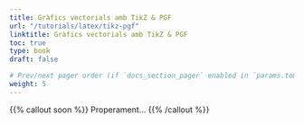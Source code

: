 ```yaml
---
title: Gràfics vectorials amb TikZ & PGF
url: "/tutorials/latex/tikz-pgf"
linktitle: Gràfics vectorials amb TikZ & PGF
toc: true
type: book
draft: false

# Prev/next pager order (if `docs_section_pager` enabled in `params.toml`)
weight: 5
---
```


{{% callout soon %}}
Properament...
{{% /callout %}}